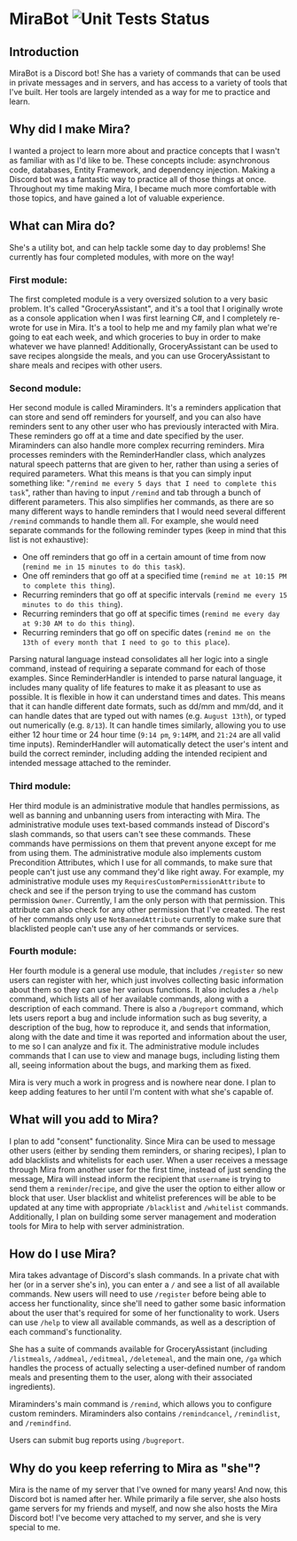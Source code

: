 # MiraBot ![Unit Tests Status](https://github.com/Askylis/MiraBot/actions/workflows/unit-tests.yml/badge.svg)

## Introduction

MiraBot is a Discord bot! She has a variety of commands that can be used in private messages and in servers, and has access to a variety of tools that I've built. Her tools are largely intended as a way for me to practice and learn. 

## Why did I make Mira?

I wanted a project to learn more about and practice concepts that I wasn't as familiar with as I'd like to be. These concepts include: asynchronous code, databases, Entity Framework, and dependency injection. Making a Discord bot was a fantastic way to practice all of those things at once. Throughout my time making Mira, I became much more comfortable with those topics, and have gained a lot of valuable experience. 

## What can Mira do? 

She's a utility bot, and can help tackle some day to day problems! She currently has four completed modules, with more on the way! 

### First module:
The first completed module is a very oversized solution to a very basic problem. It's called "GroceryAssistant", and it's a tool that I originally wrote as a console application when I was first learning C#, and I completely re-wrote for use in Mira. It's a tool to help me and my family plan what we're going to eat each week, and which groceries to buy in order to make whatever we have planned! Additionally, GroceryAssistant can be used to save recipes alongside the meals, and you can use GroceryAssistant to share meals and recipes with other users.

### Second module:
Her second module is called Miraminders. It's a reminders application that can store and send off reminders for yourself, and you can also have reminders sent to any other user who has previously interacted with Mira. These reminders go off at a time and date specified by the user. Miraminders can also handle more complex recurring reminders. Mira processes reminders with the ReminderHandler class, which analyzes natural speech patterns that are given to her, rather than using a series of required parameters. What this means is that you can simply input something like: "`/remind me every 5 days that I need to complete this task`", rather than having to input `/remind` and tab through a bunch of different parameters. This also simplifies her commands, as there are so many different ways to handle reminders that I would need several different `/remind` commands to handle them all. For example, she would need separate commands for the following reminder types (keep in mind that this list is not exhaustive):

  - One off reminders that go off in a certain amount of time from now (`remind me in 15 minutes to do this task`).
  - One off reminders that go off at a specified time (`remind me at 10:15 PM to complete this thing`).
  - Recurring reminders that go off at specific intervals (`remind me every 15 minutes to do this thing`).
  - Recurring reminders that go off at specific times (`remind me every day at 9:30 AM to do this thing`).
  - Recurring reminders that go off on specific dates (`remind me on the 13th of every month that I need to go to this place`).

Parsing natural language instead consolidates all her logic into a single command, instead of requiring a separate command for each of those examples. Since ReminderHandler is intended to parse natural language, it includes many quality of life features to make it as pleasant to use as possible. It is flexible in how it can understand times and dates. This means that it can handle different date formats, such as dd/mm and mm/dd, and it can handle dates that are typed out with names (e.g. `August 13th`), or typed out numerically (e.g. `8/13`). It can handle times similarly, allowing you to use either 12 hour time or 24 hour time (`9:14 pm`, `9:14PM`, and `21:24` are all valid time inputs). ReminderHandler will automatically detect the user's intent and build the correct reminder, including adding the intended recipient and intended message attached to the reminder. 

### Third module:
Her third module is an administrative module that handles permissions, as well as banning and unbanning users from interacting with Mira. The administrative module uses text-based commands instead of Discord's slash commands, so that users can't see these commands. These commands have permissions on them that prevent anyone except for me from using them. The administrative module also implements custom Precondition Attributes, which I use for all commands, to make sure that people can't just use any command they'd like right away. For example, my administrative module uses my `RequiresCustomPermissionAttribute` to check and see if the person trying to use the command has custom permission `Owner`. Currently, I am the only person with that permission. This attribute can also check for any other permission that I've created. The rest of her commands only use `NotBannedAttribute` currently to make sure that blacklisted people can't use any of her commands or services. 

### Fourth module:
Her fourth module is a general use module, that includes `/register` so new users can register with her, which just involves collecting basic information about them so they can use her various functions. It also includes a `/help` command, which lists all of her available commands, along with a description of each command. There is also a `/bugreport` command, which lets users report a bug and include information such as bug severity, a description of the bug, how to reproduce it, and sends that information, along with the date and time it was reported and information about the user, to me so I can analyze and fix it. The administrative module includes commands that I can use to view and manage bugs, including listing them all, seeing information about the bugs, and marking them as fixed. 

Mira is very much a work in progress and is nowhere near done. I plan to keep adding features to her until I'm content with what she's capable of. 

## What will you add to Mira?
I plan to add "consent" functionality. Since Mira can be used to message other users (either by sending them reminders, or sharing recipes), I plan to add blacklists and whitelists for each user. When a user receives a message through Mira from another user for the first time, instead of just sending the message, Mira will instead inform the recipient that `username` is trying to send them a `reminder`/`recipe`, and give the user the option to either allow or block that user. User blacklist and whitelist preferences will be able to be updated at any time with appropriate `/blacklist` and `/whitelist` commands. Additionally, I plan on building some server management and moderation tools for Mira to help with server administration.

## How do I use Mira?
Mira takes advantage of Discord's slash commands. In a private chat with her (or in a server she's in), you can enter a `/` and see a list of all available commands. New users will need to use `/register` before being able to access her functionality, since she'll need to gather some basic information about the user that's required for some of her functionality to work. Users can use `/help` to view all available commands, as well as a description of each command's functionality. 

She has a suite of commands available for GroceryAssistant (including `/listmeals`, `/addmeal`, `/editmeal`, `/deletemeal`, and the main one, `/ga` which handles the process of actually selecting a user-defined number of random meals and presenting them to the user, along with their associated ingredients).

Miraminders's main command is `/remind`, which allows you to configure custom reminders. Miraminders also contains `/remindcancel`, `/remindlist`, and `/remindfind`. 

Users can submit bug reports using `/bugreport`. 

## Why do you keep referring to Mira as "she"?
Mira is the name of my server that I've owned for many years! And now, this Discord bot is named after her. While primarily a file server, she also hosts game servers for my friends and myself, and now she also hosts the Mira Discord bot! I've become very attached to my server, and she is very special to me. 
